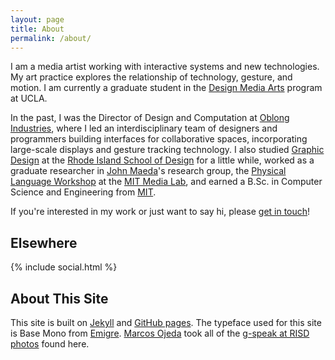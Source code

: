 ```yaml
---
layout: page
title: About
permalink: /about/
---
```


I am a media artist working with interactive systems and new technologies. My art practice explores the relationship of technology, gesture, and motion. I am currently
a graduate student in the <a href="http://dma.ucla.edu">Design Media Arts</a> program at UCLA.

In the past, I was the Director of Design and Computation at 
<a href="http://www.oblong.com">Oblong Industries</a>, where I led an interdisciplinary 
team of designers and programmers building interfaces for collaborative spaces, incorporating large-scale displays and gesture tracking technology. I also studied
<a href="http://gd.risd.edu">Graphic Design</a> at the
<a href="http://www.risd.edu">Rhode Island School of Design</a> for a little while,
worked as a graduate researcher in <a href="http://our.risd.edu">John Maeda</a>'s
research group, the
<a href="http://plw.media.mit.edu">Physical Language Workshop</a> at the
<a href="http://www.media.mit.edu">MIT Media Lab</a>, and earned a B.Sc. in Computer
Science and Engineering from <a href="http://web.mit.edu">MIT</a>.

If you're interested in my work or just want to say hi, please 
<a href="mailto:kjhollen@alum.mit.edu">get in touch</a>!

<h2 class="about invisible-margin">Elsewhere</h2>
{% include social.html %}

<h2 class="about invisible-margin">About This Site</h2>

This site is built on <a href="http://jekyllrb.com/">Jekyll</a> and
<a href="https://pages.github.com/">GitHub pages</a>. The typeface used for this site is
Base Mono from <a href="http://emigre.com/">Emigre</a>. <a href="http://generic.cx/">Marcos Ojeda</a> took all of the <a href="https://www.flickr.com/photos/subliminal/sets/72157615073700173/">g-speak at RISD photos</a> found here.
